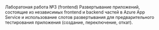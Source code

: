 Лаборатоная работа №3 (frontend)
Развертывание приложений, состоящие из независимых frontend и backend частей в Azure App Service и использование слотов развертывания для предварительного тестирования приложения (создание, переключение, откат).